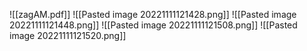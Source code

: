 ![[zagAM.pdf]]
![[Pasted image 20221111121428.png]]
![[Pasted image 20221111121448.png]]
![[Pasted image 20221111121508.png]]
![[Pasted image 20221111121520.png]]
